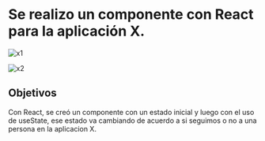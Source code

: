 # Se realizo un componente con React para la aplicación X.

![x1](https://github.com/DaianaTrinidad/encriptador.github.io/assets/139799911/ab2a31ca-3ee6-42b7-87d4-620871fbac2b)

![x2](https://github.com/DaianaTrinidad/encriptador.github.io/assets/139799911/1fc60f4c-2639-4b22-ba14-e89a9d962d0c)

## Objetivos
Con React, se creó un componente con un estado inicial y luego con el uso de useState, ese estado va cambiando de acuerdo a si seguimos o no a una persona en la aplicacion X.

